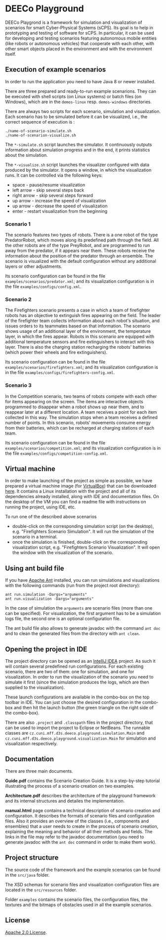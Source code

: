 # DEECo Playground

DEECo Playgrond is a framework for simulation and visualization of scenarios for smart Cyber-Physical Systems (sCPS). Its goal is to help in prototyping and testing of software for sCPS. In particular, it can be used for developing and testing scenarios featuring autonomous mobile entities (like robots or autonomous vehicles) that cooperate with each other, with other smart objects placed in the environment and with the environment itself.

## Execution of example scenarios

In order to run the application you need to have Java 8 or newer installed.

There are three prepared and ready-to-run example scenarions. They can be executed with shell scripts (on Linux systems) or batch files (on Windows), which are in the `demos-linux` resp. `demos-windows` directories. 

There are always two scripts for each scenario, simulation and visualization.
Each scenario has to be simulated before it can be visualized, i.e., the correct sequence of execution is :

```
./name-of-scenario-simulate.sh
./name-of-scenarion-visualize.sh
```
The `*-simulate.sh` script launches the simulator. It continuously outputs information about simulation progress and in the end, it prints statistics about the simulation.

The `*-visualize.sh` script launches the visualizer configured with data produced by the simulator. It opens a window, in which the visualization runs. It can be controlled via the following keys:
- space - pause/resume visualization
- left arrow - skip several steps back
- right arrow - skip several steps forward
- up arrow - increase the speed of visualization
- up arrow - decrease the speed of visualization
- enter - restart visualization from the beginning

### Scenario 1

The scenario features two types of robots. There is a one robot of the type PredatorRobot, which moves along its predefined path through the field. All the other robots are of the type PreyRobot, and are programmed to run away from the predator, if it appears near them. These robots receive the information about the position of the predator through an ensemble. The scenario is visualized with the default configuration without any additional layers or other adjustments.

Its scenario configuration can be found in the file `examples/scenarios/predator.xml`; and its visualization configuration is in the file `examples/configs/config.xml`.

### Scenario 2

The Firefighters scenario presents a case in which a team of firefighter robots has an objective to extinguish fires appearing on the field. The leader of the firefighter team collects information about each robot's situation, and issues orders to its teammates based on that information. The scenario shows usage of an additional layer of the environment, the temperature layer, in which the fires appear. Robots in this scenario are equipped with additional temperature sensors and fire extinguishers to interact with this layer. There is also the charging station recharging the robots' batteries (which power their wheels and fire extinguishers).

Its scenario configuration can be found in the file `examples/scenarios/firefighters.xml`; and its visualization configuration is in the file `examples/configs/firefighters-config.xml`.

### Scenario 3

In the Competition scenario, two teams of robots compete with each other for items appearing on the screen. The items are interactive objects programmed to disappear when a robot shows up near them, and to reappear later at a different location. A team receives a point for each item collected in this way. The simulation stops when a team receives a defined number of points. In this scenario, robots' movements consume energy from their batteries, which can be recharged at charging stations of each team.

Its scenario configuration can be found in the file `examples/scenarios/competition.xml`; and its visualization configuration is in the file `examples/configs/competition-config.xml`.

## Virtual machine

In order to make launching of the project as simple as possible, we have prepared a virtual machine image (for [VirtualBox](https://www.virtualbox.org/)) that can be downloaded [here](http://d3s.mff.cuni.cz/software/deeco/files/deeco-playground-vm.zip). It contains a Linux installation with the project and all of its dependencies already installed, along with IDE and documentation files. On the desktop of the VM you can find a readme file with instructions on running the project, using IDE, etc.

To run one of the described above scenarios
* double-click on the corresponding simulation script (on the desktop), e.g. "Firefighters Scenario Simulation". It will run the simulation of the scenario in a terminal.
* once the simulation is finished, double-click on the corresponding visualization script, e.g. "Firefighters Scenario Visualization". It will open the window with the visualization of the scenario.

## Using ant build file

If you have [Apache Ant](http://ant.apache.org/) installed, you can run simulations and visualizations with the following commands (run from the project root directory):

```
ant run.simulation -Dargs="arguments" 
ant run.visualization -Dargs="arguments"
```

In the case of simulation the `arguments` are scenario files (more than one can be specified). For visualization, the first argument has to be a simulation logs file, the second one is an optional configuration file.

The ant build file also allows to generate javadoc with the command `ant doc` and to clean the generated files from the directory with `ant clean`.


## Opening the project in IDE

The project directory can be opened as an [IntelliJ IDEA](https://www.jetbrains.com/idea/download/) project. As such it will contain several predefined run configurations. For each existing scenario, there are two of them: one for simulation, and one for visualization. In order to run the visualization of the scenario you need to simulate it first (since the simulation produces the logs, which are then supplied to the visualization).

These launch configurations are available in the combo-box on the top toolbar in IDE. You can just choose the desired configuration in the combo-box and then hit the launch button (the green triangle on the right side of the combo-box).

There are also `.project` and `.classpath` files in the project directory, that can be used to import the project to Eclipse or NetBeans. The runnable classes are `cz.cuni.mff.d3s.deeco.playground.simulation.Main` and `cz.cuni.mff.d3s.deeco.playground.visualization.Main` for simulation and visualization respectively.

## Documentation

There are three main documents.

**Guide.pdf** contains the Scenario Creation Guide. It is a step-by-step tutorial illustrating the process of a scenario creation on two examples.

**Architecture.pdf** describes the architecture of the playground framework and its internal structures and detailes the implementation.

**manual.html** page contains a technical description of scenario creation and configuration. It describes the formats of scenario files and configuration files. Also it provides an overview of the classes (i.e., components and ensembles) that a user needs to create in the process of scenario creation, explaining the meaning and behavior of all their methods and fields. The links in the file may refer to the javadoc documentation (you need to generate javadoc with the `ant doc` command in order to make them work).

## Project structure

The source code of the framework and the example scenarios can be found in the `src/java` folder.

The XSD schemas for scenario files and visualization configuration files are located in the `src/resources` folder.

Folder `examples` contains the scenario files, the configuration files, the textures and the bitmaps of obstacles used in all the example scenarios.

## License

[Apache 2.0 License](http://www.apache.org/licenses/LICENSE-2.0.html). 
